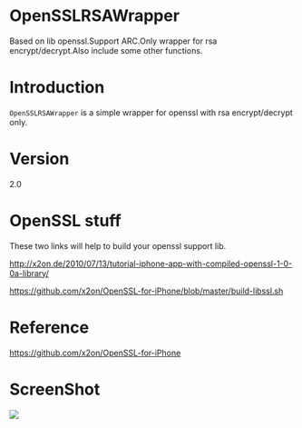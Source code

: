 OpenSSLRSAWrapper
=================
Based on lib openssl.Support ARC.Only wrapper for rsa encrypt/decrypt.Also include some other functions.

Introduction
=================
`OpenSSLRSAWrapper` is a simple wrapper for openssl with rsa encrypt/decrypt only.

Version
=================
2.0

OpenSSL stuff
=================
These two links will help to build your openssl support lib.

http://x2on.de/2010/07/13/tutorial-iphone-app-with-compiled-openssl-1-0-0a-library/

https://github.com/x2on/OpenSSL-for-iPhone/blob/master/build-libssl.sh

Reference
=================

https://github.com/x2on/OpenSSL-for-iPhone

ScreenShot
=================

<img src="https://github.com/reference/OpenSSLRSAWrapper/blob/master/OpenSSLRSAWrapper/Screenshot.png">

